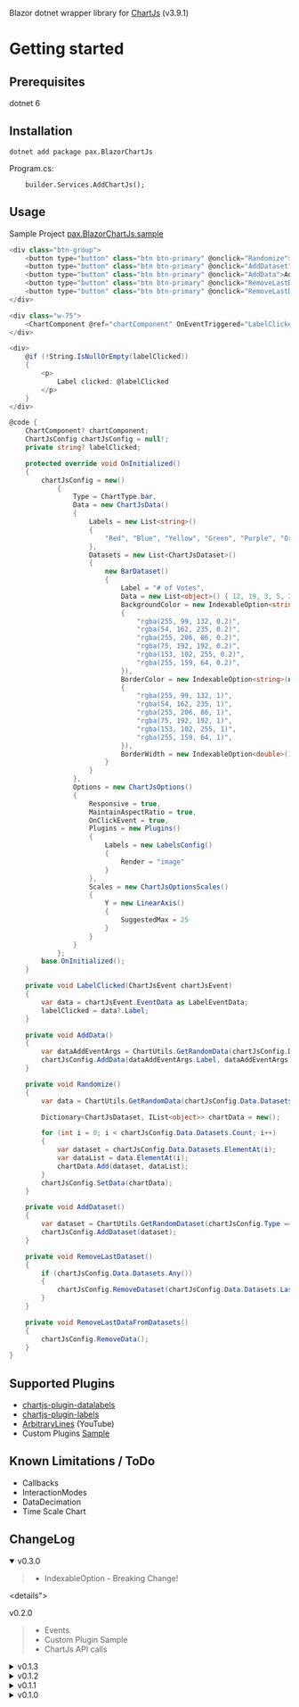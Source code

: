 
Blazor dotnet wrapper library for [ChartJs](https://github.com/chartjs/Chart.js) (v3.9.1)

# Getting started
## Prerequisites
dotnet 6
## Installation

```
dotnet add package pax.BlazorChartJs
```

Program.cs:
```
    builder.Services.AddChartJs();
```

## Usage

Sample Project [pax.BlazorChartJs.sample](https://github.com/ipax77/pax.BlazorChartJs/tree/master/src/pax.BlazorChartJs.sample)

```cs
<div class="btn-group">
    <button type="button" class="btn btn-primary" @onclick="Randomize">Randomize</button>
    <button type="button" class="btn btn-primary" @onclick="AddDataset">Add Dataset</button>
    <button type="button" class="btn btn-primary" @onclick="AddData">Add Data</button>
    <button type="button" class="btn btn-primary" @onclick="RemoveLastDataset">Remove Dataset</button>
    <button type="button" class="btn btn-primary" @onclick="RemoveLastDataFromDatasets">Remove Data</button>
</div>

<div class="w-75">
    <ChartComponent @ref="chartComponent" OnEventTriggered="LabelClicked" ChartJsConfig="chartJsConfig"></ChartComponent>
</div>

<div>
    @if (!String.IsNullOrEmpty(labelClicked))
    {
        <p>
            Label clicked: @labelClicked
        </p>
    }
</div>

@code {
    ChartComponent? chartComponent;
    ChartJsConfig chartJsConfig = null!;
    private string? labelClicked;

    protected override void OnInitialized()
    {
        chartJsConfig = new()
            {
                Type = ChartType.bar,
                Data = new ChartJsData()
                {
                    Labels = new List<string>()
                    {
                        "Red", "Blue", "Yellow", "Green", "Purple", "Orange"
                    },
                    Datasets = new List<ChartJsDataset>()
                    {
                        new BarDataset()
                        {
                            Label = "# of Votes",
                            Data = new List<object>() { 12, 19, 3, 5, 2, 3 },
                            BackgroundColor = new IndexableOption<string>(new List<string>()
                            {
                                "rgba(255, 99, 132, 0.2)",
                                "rgba(54, 162, 235, 0.2)",
                                "rgba(255, 206, 86, 0.2)",
                                "rgba(75, 192, 192, 0.2)",
                                "rgba(153, 102, 255, 0.2)",
                                "rgba(255, 159, 64, 0.2)",
                            }),
                            BorderColor = new IndexableOption<string>(new List<string>()
                            {
                                "rgba(255, 99, 132, 1)",
                                "rgba(54, 162, 235, 1)",
                                "rgba(255, 206, 86, 1)",
                                "rgba(75, 192, 192, 1)",
                                "rgba(153, 102, 255, 1)",
                                "rgba(255, 159, 64, 1)",
                            }),
                            BorderWidth = new IndexableOption<double>(1)
                        }
                    }
                },
                Options = new ChartJsOptions()
                {
                    Responsive = true,
                    MaintainAspectRatio = true,
                    OnClickEvent = true,
                    Plugins = new Plugins()
                    {
                        Labels = new LabelsConfig()
                        {
                            Render = "image"
                        }
                    },
                    Scales = new ChartJsOptionsScales()
                    {
                        Y = new LinearAxis()
                        {
                            SuggestedMax = 25
                        }
                    }
                }
            };
        base.OnInitialized();
    }

    private void LabelClicked(ChartJsEvent chartJsEvent)
    {
        var data = chartJsEvent.EventData as LabelEventData;
        labelClicked = data?.Label;
    }

    private void AddData()
    {
        var dataAddEventArgs = ChartUtils.GetRandomData(chartJsConfig.Data.Datasets.Count);
        chartJsConfig.AddData(dataAddEventArgs.Label, dataAddEventArgs.Data, dataAddEventArgs.BackgroundColors, dataAddEventArgs.BorderColors);
    }

    private void Randomize()
    {
        var data = ChartUtils.GetRandomData(chartJsConfig.Data.Datasets.Count, chartJsConfig.Data.Labels.Count, -100, 100);

        Dictionary<ChartJsDataset, IList<object>> chartData = new();

        for (int i = 0; i < chartJsConfig.Data.Datasets.Count; i++)
        {
            var dataset = chartJsConfig.Data.Datasets.ElementAt(i);
            var dataList = data.ElementAt(i);
            chartData.Add(dataset, dataList);
        }
        chartJsConfig.SetData(chartData);
    }

    private void AddDataset()
    {
        var dataset = ChartUtils.GetRandomDataset(chartJsConfig.Type == null ? ChartType.bar : chartJsConfig.Type.Value, chartJsConfig.Data.Datasets.Count + 1, chartJsConfig.Data.Labels.Count);
        chartJsConfig.AddDataset(dataset);
    }

    private void RemoveLastDataset()
    {
        if (chartJsConfig.Data.Datasets.Any())
        {
            chartJsConfig.RemoveDataset(chartJsConfig.Data.Datasets.Last());
        }
    }

    private void RemoveLastDataFromDatasets()
    {
        chartJsConfig.RemoveData();
    }
}
```
## Supported Plugins
* [chartjs-plugin-datalabels](https://github.com/chartjs/chartjs-plugin-datalabels)
* [chartjs-plugin-labels](https://github.com/DavideViolante/chartjs-plugin-labels)
* [ArbitraryLines](https://www.youtube.com/watch?v=7ZZ_XfaJQbM&t=379s) (YouTube)
* Custom Plugins [Sample](https://github.com/ipax77/pax.BlazorChartJs/blob/master/src/pax.BlazorChartJs.sample/Pages/CustomPlugin.razor)

## Known Limitations / ToDo

* Callbacks
* InteractionModes
* DataDecimation
* Time Scale Chart

## ChangeLog

<details open="open"><summary>v0.3.0</summary>

>- IndexableOption - Breaking Change!

</details>

<details"><summary>v0.2.0</summary>

>- Events
>- Custom Plugin Sample
>- ChartJs API calls

</details>

<details><summary>v0.1.3</summary>

>- Nuget Package

</details>

<details><summary>v0.1.2</summary>

>- RadarChart

</details>


<details><summary>v0.1.1</summary>

>- Readme

</details>

<details><summary>v0.1.0</summary>

>- Init

</details>